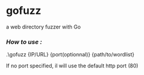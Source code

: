 # gofuzz
a web directory fuzzer with Go


### ___How to use :___ <br>
.\gofuzz {IP/URL} {port(optionnal)} {path/to/wordlist}

If no port specified, il will use the default http port (80)
